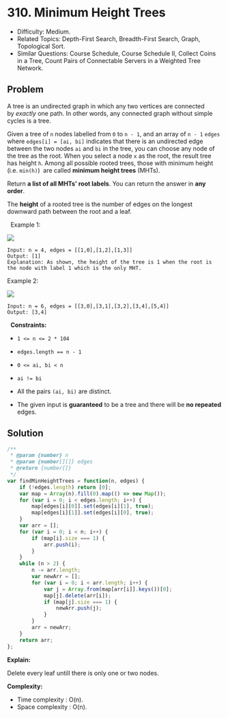 # 310. Minimum Height Trees

- Difficulty: Medium.
- Related Topics: Depth-First Search, Breadth-First Search, Graph, Topological Sort.
- Similar Questions: Course Schedule, Course Schedule II, Collect Coins in a Tree, Count Pairs of Connectable Servers in a Weighted Tree Network.

## Problem

A tree is an undirected graph in which any two vertices are connected by *exactly* one path. In other words, any connected graph without simple cycles is a tree.

Given a tree of `n` nodes labelled from `0` to `n - 1`, and an array of `n - 1` `edges` where `edges[i] = [ai, bi]` indicates that there is an undirected edge between the two nodes `ai` and `bi` in the tree, you can choose any node of the tree as the root. When you select a node `x` as the root, the result tree has height `h`. Among all possible rooted trees, those with minimum height (i.e. `min(h)`)  are called **minimum height trees** (MHTs).

Return **a list of all **MHTs'** root labels**. You can return the answer in **any order**.

The **height** of a rooted tree is the number of edges on the longest downward path between the root and a leaf.

 
Example 1:

![](https://assets.leetcode.com/uploads/2020/09/01/e1.jpg)

```
Input: n = 4, edges = [[1,0],[1,2],[1,3]]
Output: [1]
Explanation: As shown, the height of the tree is 1 when the root is the node with label 1 which is the only MHT.
```

Example 2:

![](https://assets.leetcode.com/uploads/2020/09/01/e2.jpg)

```
Input: n = 6, edges = [[3,0],[3,1],[3,2],[3,4],[5,4]]
Output: [3,4]
```

 
**Constraints:**


	
- `1 <= n <= 2 * 104`
	
- `edges.length == n - 1`
	
- `0 <= ai, bi < n`
	
- `ai != bi`
	
- All the pairs `(ai, bi)` are distinct.
	
- The given input is **guaranteed** to be a tree and there will be **no repeated** edges.



## Solution

```javascript
/**
 * @param {number} n
 * @param {number[][]} edges
 * @return {number[]}
 */
var findMinHeightTrees = function(n, edges) {
    if (!edges.length) return [0];
    var map = Array(n).fill(0).map(() => new Map());
    for (var i = 0; i < edges.length; i++) {
        map[edges[i][0]].set(edges[i][1], true);
        map[edges[i][1]].set(edges[i][0], true);
    }
    var arr = [];
    for (var i = 0; i < n; i++) {
        if (map[i].size === 1) {
            arr.push(i);
        }
    }
    while (n > 2) {
        n -= arr.length;
        var newArr = [];
        for (var i = 0; i < arr.length; i++) {
            var j = Array.from(map[arr[i]].keys())[0];
            map[j].delete(arr[i]);
            if (map[j].size === 1) {
                newArr.push(j);
            }
        }
        arr = newArr;
    }
    return arr;
};
```

**Explain:**

Delete every leaf untill there is only one or two nodes.

**Complexity:**

* Time complexity : O(n).
* Space complexity : O(n).
